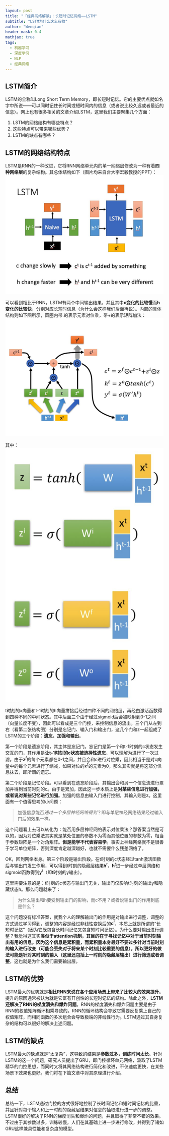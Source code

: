 ```yaml
---
layout: post
title: "「经典网络解读」：长短时记忆网络——LSTM"
subtitle: "LSTM为什么这么有效"
author: "Wenqian"
header-mask: 0.4
mathjax: true
tags:
  - 机器学习
  - 深度学习
  - NLP
  - 经典网络
---
```


## LSTM简介
LSTM的全称叫Long Short Term Memory，即长短时记忆。它的主要优点就如名字中所说——可以同时记住长时间或短时间内的信息（或者说比较久远或者最近的信息）。网上也有很多相关的文章介绍LSTM，这里我们主要聚集几个方面：

1. LSTM的网络结构有哪些特点？
2. 这些特点可以带来哪些优势？
3. LSTM的缺点有哪些？


## LSTM的网络结构特点
LSTM是RNN的一种改进，它将RNN网络单元内的单一网络层修改为一种有着**四种网络层**的复杂结构。其总体结构如下（图片均来自台大李宏毅教授的PPT）：
![img](/img/in-post/nlp/lstm/lstm.jpg)

可以看到相比于RNN，LSTM有两个中间输出结果，并且其中**c变化的比较慢**而**h变化的比较快**，分别对应长短时信息（为什么会这样我们后面再说）。内部的具体结构则如下图所示，圆圈内带.的表示元素对位乘，带+的表示矩阵加法：
![img](/img/in-post/nlp/lstm/lstm1.jpg)

其中：
![img](/img/in-post/nlp/lstm/lstm2.png)

t时刻的x向量和t-1时刻的h向量拼接后经过四种不同的网络层，再经由激活函数得到四种不同的中间状态。其中后面三个由于经过sigmoid后会被映射到0-1之间（向量长度不变），因此可以看成是三个门控，来控制信息的流出。三个门从左到右（看第二张结构图）分别是忘记门、输入门和输出门，这几个门和z一起组成了LSTM的三个阶段：**遗忘、加强和输出**。

第一个阶段是遗忘阶段，其主体是忘记门。忘记门是第一个和t-1时刻的c状态发生交互的门，其作用是**让t-1时刻的c状态被选择性遗忘**，可以理解为进行了一次过滤。由于$\textbf{z}^f$的每个元素都在0-1之间，并且会和c进行对位乘，因此相当于是对c向量中的每个元素进行了缩减，如果对位的$\textbf{z}^f$的元素为0，那么其实就是将这部分信息抹去，即所谓的遗忘。

第二个阶段是记忆阶段。可以看到在遗忘阶段后，其输出会和另一个信息流进行累加并得到当前时刻的c。由于是累加，因此这一步本质上是**对某些信息进行加强，或者说对某些记忆进行加强**。加强的信息由输入门进行控制，其输入则是z。这里面有一个值得思考的小问题：

> 加强信息能否*通过一个多层神经网络得到*？即与单层神经网络结果经过输入门后的效果一样。

这个问题看上去可以转化为：能否用多层神经网络表示对位乘法？那答案当然是可以的，因为对位乘法其实就是某处位置的参数不为零而其他位置的参数为零，相当于参数矩阵是一个对角矩阵。**但是能学不代表容易学**。事实上神经网络就不是很善于学习单位矩阵，否则深度肯定越深越好，也就不需要什么残差网络了。

OK，回到网络本身。第三个阶段是输出阶段。在t时刻的c状态经过tanh激活函数后与输出门发生作用，可以得到t时刻的隐藏层结果$\textbf{h}^t$，$\textbf{h}^t$进一步经过单层网络和sigmoid函数得到$\textbf{y}^t$（即t时刻的y输出）。

这里需要注意的是：t时刻的c状态与输出门无关，输出门仅影响t时刻的输出y和隐藏状态h。那么问题就来了：

> 为什么输出和h要受到输出门的影响，而c不用？或者说输出门的作用到底是什么？

这个问题没有标准答案，就我个人的理解输出门的作用是对输出进行调整，调整的方式通过学习得到，调整的内容是经过非线性变换后的$\textbf{c}^t$，本质上就是所谓的“长短时记忆”（因为它既包含长时间记忆又包含短时间记忆）。为什么要对输出进行调整？我觉得这其实**类似于attention机制，其目的在于寻找记忆中对于当前时刻输出有用的信息。因为这个信息是累积量，而累积量本身最好不要过多针对当前时刻的输入进行改变（可能会丢失对于将来某个时刻比较重要的信息），所以更好的做法可能是针对某时刻的输入（这里还包括上一时刻的隐藏层输出）进行筛选或者调整**，这也就是为什么我们需要输出层。

## LSTM的优势
LSTM最大的优势就是**相比RNN来说在各个应用场景上带来了比较大的效果提升**。提升的原因通常被认为就是它富有开创性的长短时记忆的结构。除此之外，**LSTM还解决了RNN的梯度消失和爆炸问题**。RNN的梯度消失和爆炸问题主要是由于RNN的权值矩阵循环相乘导致的。RNN的循环结构会导致它需要反复乘上自己的权值矩阵，而相同函数的多次组合会导致极端的非线性行为。LSTM通过其自身复杂的结构可以很好的解决上述问题。

## LSTM的缺点
LSTM最大的缺点就是“太复杂”，这导致的结果是**参数过多，训练时间太长**。针对LSTM的这一个问题，研究人员提出了GRU，即门控循环单元网络，汲取了LSTM精华的门控思想，而同时又将其网络结构进行简化和改进，不仅速度更快，在某些场景下效果也更好。我们将在下篇文章中对其原理进行介绍。

## 总结
总结一下，LSTM通过门控的方式很好地控制了长时间记忆和短时间记忆的比重，并且针对每个输入和上一时刻的隐藏层结果对信息的抽取进行进一步的调整。LSTM很好的解决了RNN的梯度消失和爆炸的问题，并且取得了非常不错的效果。不过由于其参数过多，训练较慢，人们在其基础上进一步进行修改，并得到了诸如GRU这样兼具性能和复杂度的模型。
